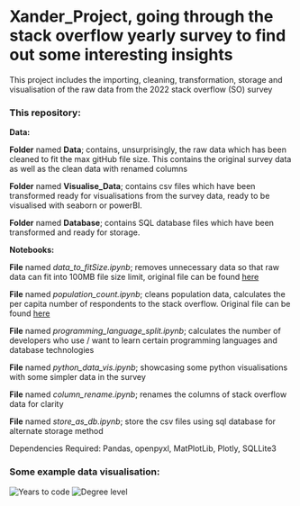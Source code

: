 # Xander_Project, going through the stack overflow yearly survey to find out some interesting insights
This project includes the importing, cleaning, transformation, storage and visualisation of the raw data from the 2022 stack overflow (SO) survey

### This repository: 
**Data:**

**Folder** named **Data**; contains, unsurprisingly, the raw data which has been cleaned to fit the max gitHub file size. This contains the original survey data as well as the clean data with renamed columns

**Folder** named **Visualise_Data**; contains csv files which have been transformed ready for visualisations from the survey data, ready to be visualised with seaborn or powerBI.

**Folder** named **Database**; contains SQL database files which have been transformed and ready for storage.

**Notebooks:**

**File** named *data_to_fitSize.ipynb*; removes unnecessary data so that raw data can fit into 100MB file size limit, original file can be found [here](https://insights.stackoverflow.com/survey)

**File** named *population_count.ipynb*; cleans population data, calculates the per capita number of respondents to the stack overflow. Original file can be found [here](https://data.worldbank.org/indicator/SP.POP.TOTL)

**File** named *programming_language_split.ipynb*; calculates the number of developers who use / want to learn certain programming languages and database technologies

**File** named *python_data_vis.ipynb*; showcasing some python visualisations with some simpler data in the survey

**File** named *column_rename.ipynb*; renames the columns of stack overflow data for clarity

**File** named *store_as_db.ipynb*; store the csv files using sql database for alternate storage method

Dependencies Required:
Pandas, 
openpyxl, 
MatPlotLib, 
Plotly, 
SQLLite3

### Some example data visualisation: 
![Years to code](https://github.com/Alex-Polishchuk/Xander_Project/blob/main/years%20to%20code.png)
![Degree level](https://github.com/Alex-Polishchuk/Xander_Project/blob/main/degree%20plot.png)